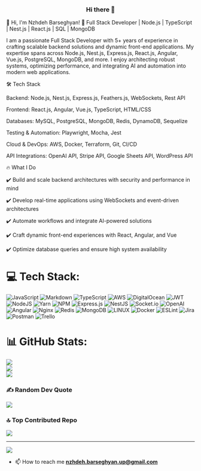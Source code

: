                                               
<div id="header" align="center">
  
  ### Hi there 👋
</div>

👋 Hi, I'm Nzhdeh Barseghyan!
🚀 Full Stack Developer | Node.js | TypeScript | Nest.js | React.js | SQL | MongoDB

I am a passionate Full Stack Developer with 5+ years of experience in crafting scalable backend solutions and dynamic front-end applications. My expertise spans across Node.js, Nest.js, Express.js, React.js, Angular, Vue.js, PostgreSQL, MongoDB, and more. I enjoy architecting robust systems, optimizing performance, and integrating AI and automation into modern web applications.

🛠️ Tech Stack

Backend: Node.js, Nest.js, Express.js, Feathers.js, WebSockets, Rest API

Frontend: React.js, Angular, Vue.js, TypeScript, HTML/CSS

Databases: MySQL, PostgreSQL, MongoDB, Redis, DynamoDB, Sequelize

Testing & Automation: Playwright, Mocha, Jest


Cloud & DevOps: AWS, Docker, Terraform, Git, CI/CD

API Integrations: OpenAI API, Stripe API, Google Sheets API, WordPress API

🔥 What I Do

✔️ Build and scale backend architectures with security and performance in mind

✔️ Develop real-time applications using WebSockets and event-driven architectures

✔️ Automate workflows and integrate AI-powered solutions

✔️ Craft dynamic front-end experiences with React, Angular, and Vue

✔️ Optimize database queries and ensure high system availability



# 💻 Tech Stack:
![JavaScript](https://img.shields.io/badge/javascript-%23323330.svg?style=for-the-badge&logo=javascript&logoColor=%23F7DF1E) ![Markdown](https://img.shields.io/badge/markdown-%23000000.svg?style=for-the-badge&logo=markdown&logoColor=white) ![TypeScript](https://img.shields.io/badge/typescript-%23007ACC.svg?style=for-the-badge&logo=typescript&logoColor=white) ![AWS](https://img.shields.io/badge/AWS-%23FF9900.svg?style=for-the-badge&logo=amazon-aws&logoColor=white) ![DigitalOcean](https://img.shields.io/badge/DigitalOcean-%230167ff.svg?style=for-the-badge&logo=digitalOcean&logoColor=white) ![JWT](https://img.shields.io/badge/JWT-black?style=for-the-badge&logo=JSON%20web%20tokens) ![NodeJS](https://img.shields.io/badge/node.js-6DA55F?style=for-the-badge&logo=node.js&logoColor=white) ![Yarn](https://img.shields.io/badge/yarn-%232C8EBB.svg?style=for-the-badge&logo=yarn&logoColor=white) ![NPM](https://img.shields.io/badge/NPM-%23000000.svg?style=for-the-badge&logo=npm&logoColor=white) ![Express.js](https://img.shields.io/badge/express.js-%23404d59.svg?style=for-the-badge&logo=express&logoColor=%2361DAFB) ![NestJS](https://img.shields.io/badge/nestjs-%23E0234E.svg?style=for-the-badge&logo=nestjs&logoColor=white)  ![Socket.io](https://img.shields.io/badge/Socket.io-black?style=for-the-badge&logo=socket.io&badgeColor=010101) ![OpenAI](https://camo.githubusercontent.com/e979c2879bdef24810b24f466df4ede646a766cad869df6666c1530003b49327/68747470733a2f2f696d672e736869656c64732e696f2f62616467652f4f70656e41492d3431323939312e7376673f7374796c653d666f722d7468652d6261646765266c6f676f3d4f70656e4149266c6f676f436f6c6f723d7768697465) ![Angular](https://img.shields.io/badge/angular-%23DD0031.svg?style=for-the-badge&logo=angular&logoColor=white) ![Nginx](https://img.shields.io/badge/nginx-%23009639.svg?style=for-the-badge&logo=nginx&logoColor=white) ![Redis](https://img.shields.io/badge/redis-%23DD0031.svg?style=for-the-badge&logo=redis&logoColor=white) ![MongoDB](https://img.shields.io/badge/MongoDB-%234ea94b.svg?style=for-the-badge&logo=mongodb&logoColor=white) ![LINUX](https://img.shields.io/badge/Linux-FCC624?style=for-the-badge&logo=linux&logoColor=black) ![Docker](https://img.shields.io/badge/docker-%230db7ed.svg?style=for-the-badge&logo=docker&logoColor=white) ![ESLint](https://img.shields.io/badge/ESLint-4B3263?style=for-the-badge&logo=eslint&logoColor=white) ![Jira](https://img.shields.io/badge/jira-%230A0FFF.svg?style=for-the-badge&logo=jira&logoColor=white) ![Postman](https://img.shields.io/badge/Postman-FF6C37?style=for-the-badge&logo=postman&logoColor=white) ![Trello](https://img.shields.io/badge/Trello-%23026AA7.svg?style=for-the-badge&logo=Trello&logoColor=white)
# 📊 GitHub Stats:
![](https://github-readme-stats.vercel.app/api?username=Nzhdeh-esterox&theme=dark&hide_border=false&include_all_commits=true&count_private=true)<br/>
![](https://github-readme-streak-stats.herokuapp.com/?user=Nzhdeh-esterox&theme=dark&hide_border=false)<br/>
![](https://github-readme-stats.vercel.app/api/top-langs/?username=Nzhdeh-esterox&theme=dark&hide_border=false&include_all_commits=true&count_private=true&layout=compact)

<!-- ## 🏆 GitHub Trophies -->
<!-- ![](https://github-profile-trophy.vercel.app/?username=Nzhdeh-esterox&theme=radical&no-frame=true&no-bg=false&margin-w=4) -->

### ✍️ Random Dev Quote
![](https://quotes-github-readme.vercel.app/api?type=horizontal&theme=radical)

### 🔝 Top Contributed Repo
![](https://github-contributor-stats.vercel.app/api?username=Nzhdeh-esterox&limit=5&theme=dark&combine_all_yearly_contributions=true)

---
[![](https://visitcount.itsvg.in/api?id=Nzhdeh-esterox&icon=0&color=0)](https://visitcount.itsvg.in)

<!-- Proudly created with GPRM ( https://gprm.itsvg.in ) -->
<!--
**Nzhdeh-esterox/Nzhdeh-esterox** is a ✨ _special_ ✨ repository because its `README.md` (this file) appears on your GitHub profile.

Here are some ideas to get you started:

- 🔭 I’m currently working on ...
- 🌱 I’m currently learning ...
- 👯 I’m looking to collaborate on ...
- 🤔 I’m looking for help with ...
- 💬 Ask me about ...
- 📫 How to reach me: ...
- 😄 Pronouns: ...
- ⚡ Fun fact: ...
-->
- 📫 How to reach me **nzhdeh.barseghyan.up@gmail.com**
